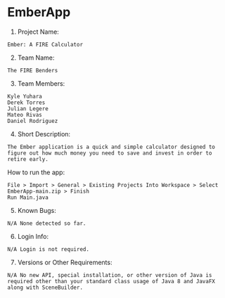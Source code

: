 # EmberApp
1. Project Name:
```
Ember: A FIRE Calculator
```

2. Team Name:
```
The FIRE Benders
```

3. Team Members:
```
Kyle Yuhara
Derek Torres
Julian Legere
Mateo Rivas
Daniel Rodriguez
```

4. Short Description:
```
The Ember application is a quick and simple calculator designed to figure out how much money you need to save and invest in order to retire early.
```

How to run the app:
```
File > Import > General > Existing Projects Into Workspace > Select EmberApp-main.zip > Finish
Run Main.java
```

5. Known Bugs:
```
N/A None detected so far.
```

6. Login Info:
```
N/A Login is not required.
```
7. Versions or Other Requirements:
```
N/A No new API, special installation, or other version of Java is required other than your standard class usage of Java 8 and JavaFX along with SceneBuilder.
```
